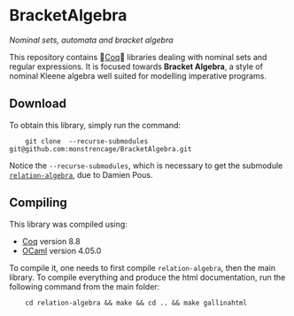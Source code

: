 # BracketAlgebra #

*Nominal sets, automata and bracket algebra*

This repository contains :chicken:[Coq](https://coq.inria.fr):chicken: libraries dealing with nominal sets and regular expressions. It is focused towards **Bracket Algebra**, a style of nominal Kleene algebra well suited for modelling imperative programs.

## Download ##

To obtain this library, simply run the command:
``` shell
	git clone  --recurse-submodules git@github.com:monstrencage/BracketAlgebra.git
```
Notice the `--recurse-submodules`, which is necessary to get the submodule [`relation-algebra`](https://github.com/damien-pous/relation-algebra), due to Damien Pous.

## Compiling ##

This library was compiled using:

  * [Coq](https://coq.inria.fr) version 8.8
  * [OCaml](http://ocaml.org/) version 4.05.0
  
To compile it, one needs to first compile `relation-algebra`, then the main library. To compile everything and produce the html documentation, run the following command from the main folder:

``` shell
	cd relation-algebra && make && cd .. && make gallinahtml
```

